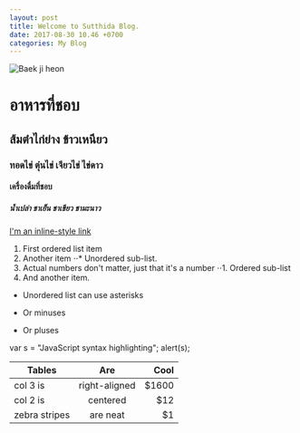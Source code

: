 ```yaml
---
layout: post
title: Welcome to Sutthida Blog.
date: 2017-08-30 10.46 +0700
categories: My Blog
---
```

![Baek ji heon](https://www.google.co.th/url?sa=i&rct=j&q=&esrc=s&source=images&cd=&cad=rja&uact=8&ved=0ahUKEwiCz4fN7KPWAhUBN48KHc1MCM8QjRwIBw&url=https%3A%2F%2Fwww.youtube.com%2Fwatch%3Fv%3DFkOVWm8ba40&psig=AFQjCNFx_DW4HCuqnSnO7nRZBtleAQ_Y1Q&ust=1505449914382906)
# อาหารที่ชอบ
## ส้มตำไก่ย่าง ข้าวเหนียว
### ทอดไข่ ตุ๋นไข่ เจียวไข่ ไข่ดาว
#### เครื่องดื่มที่ชอบ
##### น้ำเปล่า ชาเย็น ชาเขียว ชามะนาว


[I'm an inline-style link](https://www.google.com)

1. First ordered list item
2. Another item
⋅⋅* Unordered sub-list. 
1. Actual numbers don't matter, just that it's a number
⋅⋅1. Ordered sub-list
4. And another item.
* Unordered list can use asterisks
- Or minuses
+ Or pluses

[logo]: https://github.com/adam-p/markdown-here/raw/master/src/common/images/icon48.png "Logo Title Text 2"



var s = "JavaScript syntax highlighting";
alert(s);

| Tables        | Are           | Cool  |
| ------------- |:-------------:| -----:|
| col 3 is      | right-aligned | $1600 |
| col 2 is      | centered      |   $12 |
| zebra stripes | are neat      |    $1 |

